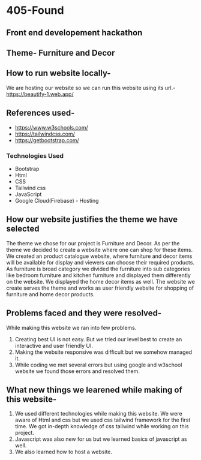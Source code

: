 # 405-Found
## Front end developement hackathon
## Theme- Furniture and Decor 

## How to run website locally-
We are hosting our website so we can run this website using its url.- https://beautify-1.web.app/


## References used-
- https://www.w3schools.com/
- https://tailwindcss.com/
- https://getbootstrap.com/


### Technologies Used
- Bootstrap
- Html
- CSS
- Tailwind css
- JavaScript
- Google Cloud(Firebase) - Hosting

## How our website justifies the theme we have selected
The theme we chose for our project is Furniture and Decor. As per the theme we decided to create a website where one can shop for these items. We created an product catalogue website, where furniture and decor items will be available for display and viewers can choose their required products. As furniture is broad category we divided the furniture into sub categories like bedroom furniture and kitchen furniture and displayed them differently on the website. We displayed the home decor items as well. 
The website we create serves the theme and works as user friendly website for shopping of furniture and home decor products.

## Problems faced and they were resolved-

While making this website we ran into few problems.
1. Creating best UI is not easy. But we tried our level best to create an interactive and user friendly UI.
2. Making the website responsive was difficult but we somehow managed it.
3. While coding we met several errors but using google and w3school website we found those errors and resolved them.



## What new things we learened while making of this website-
1. We used different technologies while making this website. We were aware of Html and css but we used css tailwind framework for the first time. We got in-depth knowledge of css tailwind while working on this project. 
2. Javascript was also new for us but we learned basics of javascript as well.
3. We also learned how to host a website.







